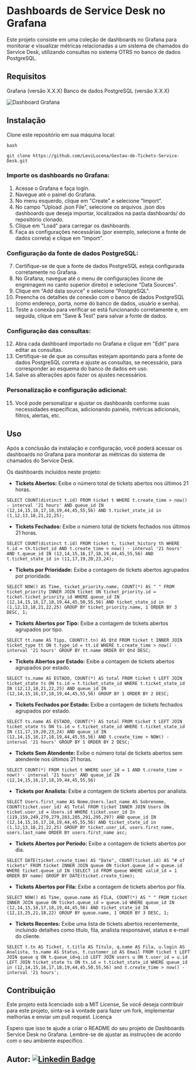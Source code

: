 # Dashboards de Service Desk no Grafana

Este projeto consiste em uma coleção de dashboards no Grafana para monitorar e visualizar métricas relacionadas a um sistema de chamados do Service Desk, utilizando consultas no sistema OTRS no banco de dados PostgreSQL.

## Requisitos
Grafana (versão X.X.X)
Banco de dados PostgreSQL (versão X.X.X)

![Dashboard Grafana](https://github.com/LeviLucena/Gestao-de-Tickets-Service-Desk/assets/34045910/25822040-f0d6-4f72-8f79-0cc5369b0f02)

## Instalação
Clone este repositório em sua máquina local:

    bash

    git clone https://github.com/LeviLucena/Gestao-de-Tickets-Service-Desk.git

### Importe os dashboards no Grafana:
1. Acesse o Grafana e faça login.
2. Navegue até o painel do Grafana.
3. No menu esquerdo, clique em "Create" e selecione "Import".
4. No campo "Upload .json File", selecione os arquivos .json dos dashboards que deseja importar, localizados na pasta dashboards/ do repositório clonado.
5. Clique em "Load" para carregar os dashboards.
6. Faça as configurações necessárias (por exemplo, selecione a fonte de dados correta) e clique em "Import".

### Configuração da fonte de dados PostgreSQL:
7. Certifique-se de que a fonte de dados PostgreSQL esteja configurada corretamente no Grafana.
8. No Grafana, navegue até o menu de configurações (ícone de engrenagem no canto superior direito) e selecione "Data Sources".
9. Clique em "Add data source" e selecione "PostgreSQL".
10. Preencha os detalhes de conexão com o banco de dados PostgreSQL (como endereço, porta, nome do banco de dados, usuário e senha).
11. Teste a conexão para verificar se está funcionando corretamente e, em seguida, clique em "Save & Test" para salvar a fonte de dados.

### Configuração das consultas:
12. Abra cada dashboard importado no Grafana e clique em "Edit" para editar as consultas.
13. Certifique-se de que as consultas estejam apontando para a fonte de dados PostgreSQL correta e ajuste as consultas, se necessário, para corresponder ao esquema do banco de dados em uso.
14. Salve as alterações após fazer os ajustes necessários.

### Personalização e configuração adicional:
15. Você pode personalizar e ajustar os dashboards conforme suas necessidades específicas, adicionando painéis, métricas adicionais, filtros, alertas, etc.

## Uso
Após a conclusão da instalação e configuração, você poderá acessar os dashboards no Grafana para monitorar as métricas do sistema de chamados do Service Desk.

Os dashboards incluídos neste projeto:

- **Tickets Abertos:** Exibe o número total de tickets abertos nos últimos 21 horas.
```
SELECT COUNT(distinct t.id) FROM ticket t WHERE t.create_time > now() - interval '21 hours' AND queue_id IN (12,14,15,16,17,18,19,44,45,55,56) AND t.ticket_state_id in (1,12,13,18,21,22,25);
```
  
- **Tickets Fechados:** Exibe o número total de tickets fechados nos últimos 21 horas.
```
SELECT COUNT(distinct t.id) FROM ticket t, ticket_history th WHERE t.id = th.ticket_id AND t.create_time > now() - interval '21 hours' AND t.queue_id IN (12,14,15,16,17,18,19,44,45,55,56) AND t.ticket_state_id in (11,17,19,20,23,24);
```
  
- **Tickets por Prioridade:** Exibe a contagem de tickets abertos agrupados por prioridade.
```
SELECT NOW() AS Time, ticket_priority.name, COUNT(*) AS " " FROM ticket_priority INNER JOIN ticket ON ticket_priority.id = ticket.ticket_priority_id WHERE queue_id IN (12,14,15,16,17,18,19,44,45,50,55,56) AND ticket_state_id in (1,12,13,18,21,22,25) GROUP BY ticket_priority.name, 1 ORDER BY 3 DESC, 1;
```

- **Tickets Abertos por Tipo:** Exibe a contagem de tickets abertos agrupados por tipo.
```
SELECT tt.name AS Tipo, COUNT(t.tn) AS Qtd FROM ticket t INNER JOIN ticket_type tt ON t.type_id = tt.id WHERE t.create_time > now() - interval '21 hours' GROUP BY tt.name ORDER BY Qtd DESC;
```
 
- **Tickets Abertos por Estado:** Exibe a contagem de tickets abertos agrupados por estado.
```
SELECT ts.name AS ESTADO, COUNT(*) AS total FROM ticket t LEFT JOIN ticket_state ts ON ts.id = t.ticket_state_id WHERE t.ticket_state_id IN (12,13,18,21,22,25) AND queue_id IN (12,14,15,16,17,18,19,44,45,55,56) GROUP BY 1 ORDER BY 2 DESC;
```
  
- **Tickets Fechados por Estado:** Exibe a contagem de tickets fechados agrupados por estado.
```
SELECT ts.name AS ESTADO, COUNT(*) AS total FROM ticket t LEFT JOIN ticket_state ts ON ts.id = t.ticket_state_id WHERE t.ticket_state_id IN (11,17,19,20,23,24) AND queue_id IN (12,14,15,16,17,18,19,44,45,55,56) AND t.create_time > NOW() - interval '21 hours' GROUP BY 1 ORDER BY 2 DESC;
```
  
- **Tickets Sem Atendente:** Exibe o número total de tickets abertos sem atendente nos últimos 21 horas.
```
SELECT COUNT(*) FROM ticket t WHERE user_id = 1 AND t.create_time > now() - interval '21 hours' AND queue_id IN (12,14,15,16,17,18,19,44,45,55,56)
```  

- **Tickets por Analista:** Exibe a contagem de tickets abertos por analista.
```
SELECT Users.first_name AS Nome,Users.last_name AS Sobrenome, COUNT(ticket.user_id) AS Total FROM ticket INNER JOIN Users ON ticket.user_id = Users.id WHERE ticket.user_id In (119,159,249,270,279,283,285,291,295,297) AND queue_id IN (12,14,15,16,17,18,19,44,45,55,56) AND ticket_state_id in (1,12,13,18,21,22,25) GROUP BY ticket.user_id, users.first_name, users.last_name ORDER BY users.first_name asc;
```
  
- **Tickets Abertos por Período:** Exibe a contagem de tickets abertos por dia.
```
SELECT DATE(ticket.create_time) AS "Date", COUNT(ticket.id) AS "# of tickets" FROM ticket INNER JOIN queue ON ticket.queue_id = queue.id WHERE ticket.queue_id IN (SELECT id FROM queue WHERE valid_id = 1 ORDER BY name) GROUP BY DATE(ticket.create_time);
```
  
- **Tickets Abertos por Fila:** Exibe a contagem de tickets abertos por fila.
```
SELECT NOW() AS Time, queue.name AS FILA, COUNT(*) AS " " FROM ticket INNER JOIN queue ON ticket.queue_id = queue.id WHERE queue_id IN (12,14,15,16,17,18,19,44,45,56) AND ticket_state_id IN (12,13,25,21,18,22) GROUP BY queue.name, 1 ORDER BY 3 DESC, 1;
```
  
- **Tickets Recentes:** Exibe uma lista de tickets abertos recentemente, incluindo detalhes como título, fila, analista responsável, status e e-mail do cliente.
```
SELECT t.tn AS Ticket, t.title AS Título, q.name AS Fila, u.login AS Analista, ts.name AS Status, t.customer_id AS Email FROM ticket t LEFT JOIN queue q ON t.queue_id=q.id LEFT JOIN users u ON t.user_id = u.id LEFT JOIN ticket_state ts ON ts.id = t.ticket_state_id WHERE queue_id in (12,14,15,16,17,18,19,44,45,50,55,56) and t.create_time > now() - interval '21 hours';
```
## Contribuição
Este projeto está licenciado sob a MIT License, Se você deseja contribuir para este projeto, sinta-se à vontade para fazer um fork, implementar melhorias e enviar um pull request.
Licença

Espero que isso te ajude a criar o README do seu projeto de Dashboards Service Desk no Grafana. Lembre-se de ajustar as instruções de acordo com o seu ambiente específico.

## Autor: [![Linkedin Badge](https://img.shields.io/badge/-LinkedIn-blue?style=flat-square&logo=Linkedin&logoColor=white&link=https://www.linkedin.com/in/levilucena/)](https://www.linkedin.com/in/levilucena/)
